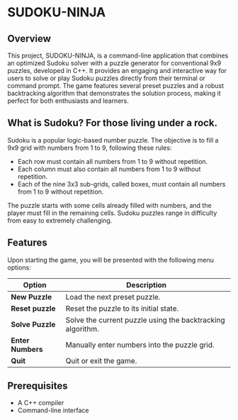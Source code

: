 # SUDOKU-NINJA

## Overview
This project, SUDOKU-NINJA, is a command-line application that combines an optimized Sudoku solver with a puzzle generator for conventional 9x9 puzzles, developed in C++. It provides an engaging and interactive way for users to solve or play Sudoku puzzles directly from their terminal or command prompt. The game features several preset puzzles and a robust backtracking algorithm that demonstrates the solution process, making it perfect for both enthusiasts and learners.

## What is Sudoku? For those living under a rock.
Sudoku is a popular logic-based number puzzle. The objective is to fill a 9x9 grid with numbers from 1 to 9, following these rules:

- Each row must contain all numbers from 1 to 9 without repetition.
- Each column must also contain all numbers from 1 to 9 without repetition.
- Each of the nine 3x3 sub-grids, called boxes, must contain all numbers from 1 to 9 without repetition.

The puzzle starts with some cells already filled with numbers, and the player must fill in the remaining cells. Sudoku puzzles range in difficulty from easy to extremely challenging.

## Features
Upon starting the game, you will be presented with the following menu options:

| Option                | Description                                                   |
|-----------------------|---------------------------------------------------------------|
| **New Puzzle**        | Load the next preset puzzle.                                  |
| **Reset puzzle**      | Reset the puzzle to its initial state.                        |
| **Solve Puzzle**      | Solve the current puzzle using the backtracking algorithm.    |
| **Enter Numbers**     | Manually enter numbers into the puzzle grid.                  |
| **Quit**              | Quit or exit the game.                                        |

## Prerequisites
- A C++ compiler 
- Command-line interface
